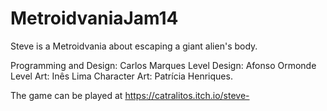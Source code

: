# MetroidvaniaJam14

Steve is a Metroidvania about escaping a giant alien's body.

Programming and Design: Carlos Marques
Level Design: Afonso Ormonde
Level Art: Inês Lima
Character Art: Patrícia Henriques.

The game can be played at https://catralitos.itch.io/steve-
